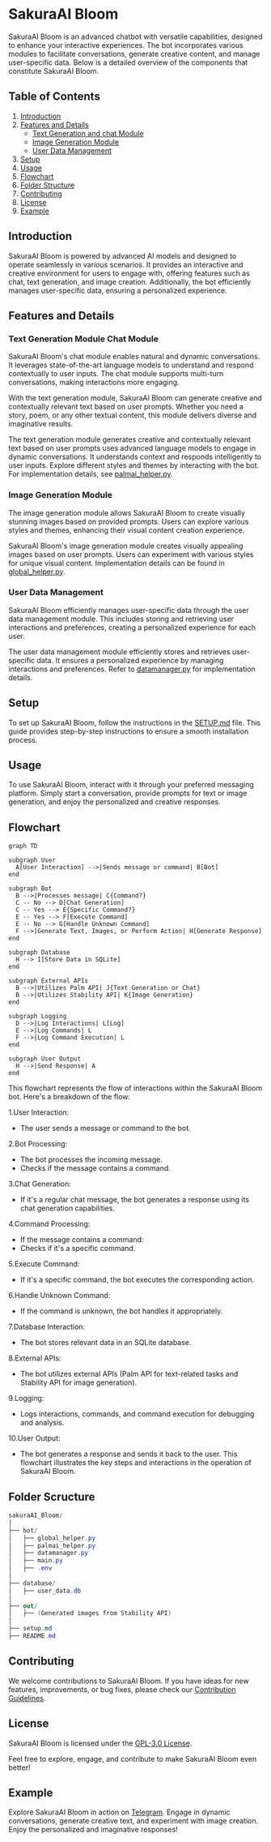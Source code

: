 # SakuraAI Bloom

SakuraAI Bloom is an advanced chatbot with versatile capabilities, designed to enhance your interactive experiences. The bot incorporates various modules to facilitate conversations, generate creative content, and manage user-specific data. Below is a detailed overview of the components that constitute SakuraAI Bloom.

## Table of Contents

1. [Introduction](#introduction)
2. [Features and Details](#features-and-details)
    - [Text Generation and chat  Module](#text-generation-module-chat-module)
    - [Image Generation Module](#image-generation-module)
    - [User Data Management](#user-data-management)
3. [Setup](#setup)
4. [Usage](#usage)
5. [Flowchart](#flowchart)
6. [Folder Structure](#folder-scructure)
7. [Contributing](#contributing)
8. [License](#license)
9. [Example](#example)

## Introduction

SakuraAI Bloom is powered by advanced AI models and designed to operate seamlessly in various scenarios. It provides an interactive and creative environment for users to engage with, offering features such as chat, text generation, and image creation. Additionally, the bot efficiently manages user-specific data, ensuring a personalized experience.

## Features and Details

### Text Generation Module Chat Module

SakuraAI Bloom's chat module enables natural and dynamic conversations. It leverages state-of-the-art language models to understand and respond contextually to user inputs. The chat module supports multi-turn conversations, making interactions more engaging.

With the text generation module, SakuraAI Bloom can generate creative and contextually relevant text based on user prompts. Whether you need a story, poem, or any other textual content, this module delivers diverse and imaginative results.

The text generation module generates creative and contextually relevant text based on user prompts uses advanced language models to engage in dynamic conversations. It understands context and responds intelligently to user inputs. Explore different styles and themes by interacting with the bot. For implementation details, see [palmai_helper.py](bot/palmai_helper.py).

### Image Generation Module

The image generation module allows SakuraAI Bloom to create visually stunning images based on provided prompts. Users can explore various styles and themes, enhancing their visual content creation experience.

SakuraAI Bloom's image generation module creates visually appealing images based on user prompts. Users can experiment with various styles for unique visual content. Implementation details can be found in [global_helper.py](bot/global_helper.py).

### User Data Management

SakuraAI Bloom efficiently manages user-specific data through the user data management module. This includes storing and retrieving user interactions and preferences, creating a personalized experience for each user.

The user data management module efficiently stores and retrieves user-specific data. It ensures a personalized experience by managing interactions and preferences. Refer to [datamanager.py](bot/datamanager.py) for implementation details.

## Setup

To set up SakuraAI Bloom, follow the instructions in the [SETUP.md](SETUP.md) file. This guide provides step-by-step instructions to ensure a smooth installation process.

## Usage

To use SakuraAI Bloom, interact with it through your preferred messaging platform. Simply start a conversation, provide prompts for text or image generation, and enjoy the personalized and creative responses.

## Flowchart

```mermaid
graph TD

subgraph User
  A[User Interaction] -->|Sends message or command| B[Bot]
end

subgraph Bot
  B -->|Processes message| C{Command?}
  C -- No --> D[Chat Generation]
  C -- Yes --> E{Specific Command?}
  E -- Yes --> F[Execute Command]
  E -- No --> G[Handle Unknown Command]
  F -->|Generate Text, Images, or Perform Action| H[Generate Response]
end

subgraph Database
  H --> I[Store Data in SQLite]
end

subgraph External APIs
  B -->|Utilizes Palm API| J{Text Generation or Chat}
  B -->|Utilizes Stability API| K{Image Generation}
end

subgraph Logging
  D -->|Log Interactions| L[Log]
  E -->|Log Commands| L
  F -->|Log Command Execution| L
end

subgraph User Output
  H -->|Send Response| A
end
```

This flowchart represents the flow of interactions within the SakuraAI Bloom bot. Here's a breakdown of the flow:

1.User Interaction:

- The user sends a message or command to the bot.

2.Bot Processing:

- The bot processes the incoming message.
- Checks if the message contains a command.

3.Chat Generation:

- If it's a regular chat message, the bot generates a response using its chat generation capabilities.

4.Command Processing:

- If the message contains a command:
- Checks if it's a specific command.

5.Execute Command:

- If it's a specific command, the bot executes the corresponding action.

6.Handle Unknown Command:

- If the command is unknown, the bot handles it appropriately.

7.Database Interaction:

- The bot stores relevant data in an SQLite database.

8.External APIs:

- The bot utilizes external APIs (Palm API for text-related tasks and Stability API for image generation).

9.Logging:

- Logs interactions, commands, and command execution for debugging and analysis.

10.User Output:

- The bot generates a response and sends it back to the user.
This flowchart illustrates the key steps and interactions in the operation of SakuraAI Bloom.

## Folder Scructure

```c#
sakuraAI_Bloom/
│
├── bot/
│   ├── global_helper.py
│   ├── palmai_helper.py
│   ├── datamanager.py
│   ├── main.py
│   ├── .env
│
├── database/
│   ├── user_data.db
│
├── out/
│   ├── (Generated images from Stability API)
│
├── setup.md
├── README.md
```

## Contributing

We welcome contributions to SakuraAI Bloom. If you have ideas for new features, improvements, or bug fixes, please check our [Contribution Guidelines](CONTRIBUTING.md).

## License

SakuraAI Bloom is licensed under the [GPL-3.0 License](LICENSE.md).

Feel free to explore, engage, and contribute to make SakuraAI Bloom even better!

## Example

Explore SakuraAI Bloom in action on [Telegram](https://t.me/SakuraAI_bot). Engage in dynamic conversations, generate creative text, and experiment with image creation. Enjoy the personalized and imaginative responses!
